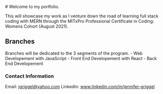 <markdown>
# Welcome to my portfolio.

This will showcase my work as I venture down the road of learning full stack coding with MERN through the MITxPro Professional Certificate in Coding: Womens Cohort (August 2021).

## Branches

Branches will be dedicated to the 3 segments of the program.
    - Web Developement with JavaScript
    - Front End Developement with React
    - Back End Developement

### Contact Information

Email: jgriggel@yahoo.com
LinkedIn: www.linkedin.com/in/jennifer-griggel
</markdown>
